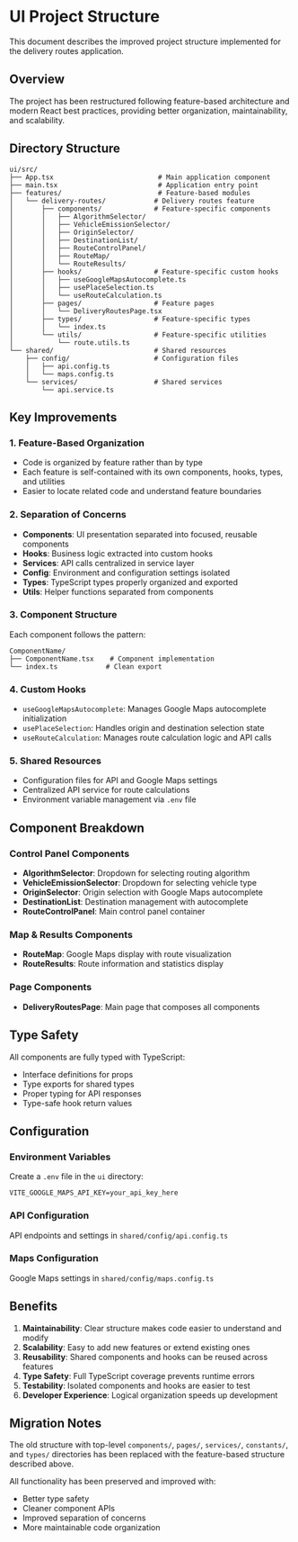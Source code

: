 # UI Project Structure

This document describes the improved project structure implemented for the delivery routes application.

## Overview

The project has been restructured following feature-based architecture and modern React best practices, providing better organization, maintainability, and scalability.

## Directory Structure

```
ui/src/
├── App.tsx                          # Main application component
├── main.tsx                         # Application entry point
├── features/                        # Feature-based modules
│   └── delivery-routes/            # Delivery routes feature
│       ├── components/             # Feature-specific components
│       │   ├── AlgorithmSelector/
│       │   ├── VehicleEmissionSelector/
│       │   ├── OriginSelector/
│       │   ├── DestinationList/
│       │   ├── RouteControlPanel/
│       │   ├── RouteMap/
│       │   └── RouteResults/
│       ├── hooks/                  # Feature-specific custom hooks
│       │   ├── useGoogleMapsAutocomplete.ts
│       │   ├── usePlaceSelection.ts
│       │   └── useRouteCalculation.ts
│       ├── pages/                  # Feature pages
│       │   └── DeliveryRoutesPage.tsx
│       ├── types/                  # Feature-specific types
│       │   └── index.ts
│       └── utils/                  # Feature-specific utilities
│           └── route.utils.ts
└── shared/                         # Shared resources
    ├── config/                     # Configuration files
    │   ├── api.config.ts
    │   └── maps.config.ts
    └── services/                   # Shared services
        └── api.service.ts
```

## Key Improvements

### 1. **Feature-Based Organization**

- Code is organized by feature rather than by type
- Each feature is self-contained with its own components, hooks, types, and utilities
- Easier to locate related code and understand feature boundaries

### 2. **Separation of Concerns**

- **Components**: UI presentation separated into focused, reusable components
- **Hooks**: Business logic extracted into custom hooks
- **Services**: API calls centralized in service layer
- **Config**: Environment and configuration settings isolated
- **Types**: TypeScript types properly organized and exported
- **Utils**: Helper functions separated from components

### 3. **Component Structure**

Each component follows the pattern:

```
ComponentName/
├── ComponentName.tsx    # Component implementation
└── index.ts            # Clean export
```

### 4. **Custom Hooks**

- `useGoogleMapsAutocomplete`: Manages Google Maps autocomplete initialization
- `usePlaceSelection`: Handles origin and destination selection state
- `useRouteCalculation`: Manages route calculation logic and API calls

### 5. **Shared Resources**

- Configuration files for API and Google Maps settings
- Centralized API service for route calculations
- Environment variable management via `.env` file

## Component Breakdown

### Control Panel Components

- **AlgorithmSelector**: Dropdown for selecting routing algorithm
- **VehicleEmissionSelector**: Dropdown for selecting vehicle type
- **OriginSelector**: Origin selection with Google Maps autocomplete
- **DestinationList**: Destination management with autocomplete
- **RouteControlPanel**: Main control panel container

### Map & Results Components

- **RouteMap**: Google Maps display with route visualization
- **RouteResults**: Route information and statistics display

### Page Components

- **DeliveryRoutesPage**: Main page that composes all components

## Type Safety

All components are fully typed with TypeScript:

- Interface definitions for props
- Type exports for shared types
- Proper typing for API responses
- Type-safe hook return values

## Configuration

### Environment Variables

Create a `.env` file in the `ui` directory:

```env
VITE_GOOGLE_MAPS_API_KEY=your_api_key_here
```

### API Configuration

API endpoints and settings in `shared/config/api.config.ts`

### Maps Configuration

Google Maps settings in `shared/config/maps.config.ts`

## Benefits

1. **Maintainability**: Clear structure makes code easier to understand and modify
2. **Scalability**: Easy to add new features or extend existing ones
3. **Reusability**: Shared components and hooks can be reused across features
4. **Type Safety**: Full TypeScript coverage prevents runtime errors
5. **Testability**: Isolated components and hooks are easier to test
6. **Developer Experience**: Logical organization speeds up development

## Migration Notes

The old structure with top-level `components/`, `pages/`, `services/`, `constants/`, and `types/` directories has been replaced with the feature-based structure described above.

All functionality has been preserved and improved with:

- Better type safety
- Cleaner component APIs
- Improved separation of concerns
- More maintainable code organization
